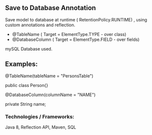## Save to Database Annotation

Save model to database at runtime ( RetentionPolicy.RUNTIME) , using custom annotations and reflection.

- @TableName ( Target = ElementType.TYPE - over class)
- @DatabaseColumn ( Target = ElementType.FIELD - over fields)

mySQL Database used.

## Examples:

@TableName(tableName = "PersonsTable")

 public class Person{}

@DatabaseColumn(columnName = "NAME")

 private String name;

### Technologies / Frameworks: 

Java 8, Reflection API, Maven, SQL

